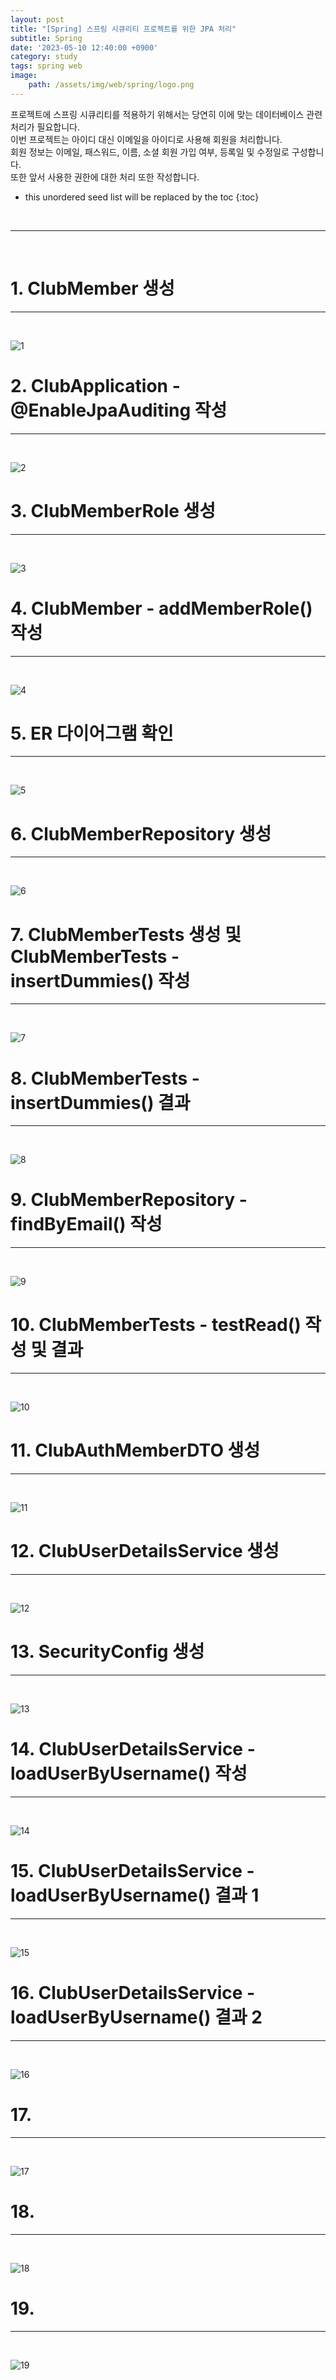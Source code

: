 ```yaml
---
layout: post
title: "[Spring] 스프링 시큐리티 프로젝트를 위한 JPA 처리"
subtitle: Spring
date: '2023-05-10 12:40:00 +0900'
category: study
tags: spring web
image:
    path: /assets/img/web/spring/logo.png
---
```


프로젝트에 스프링 시큐리티를 적용하기 위해서는 당연히 이에 맞는 데이터베이스 관련 처리가 필요합니다.<br>
이번 프로젝트는 아이디 대신 이메일을 아이디로 사용해 회원을 처리합니다.<br>
회원 정보는 이메일, 패스워드, 이름, 소셜 회원 가입 여부, 등록일 및 수정일로 구성합니다.<br>
또한 앞서 사용한 권한에 대한 처리 또한 작성합니다.<br>

<!--more-->

* this unordered seed list will be replaced by the toc
{:toc}
<br>



---
<br>

# 1. ClubMember 생성
---
<br>

![1](/assets/img/web/spring/2023-05-10-[Spring]_스프링_시큐리티_프로젝트를_위한_JPA_처리/1.png)
<br>



# 2. ClubApplication - @EnableJpaAuditing 작성
---
<br>

![2](/assets/img/web/spring/2023-05-10-[Spring]_스프링_시큐리티_프로젝트를_위한_JPA_처리/2.png)
<br>




# 3. ClubMemberRole 생성
---
<br>

![3](/assets/img/web/spring/2023-05-10-[Spring]_스프링_시큐리티_프로젝트를_위한_JPA_처리/3.png)
<br>



# 4. ClubMember - addMemberRole() 작성
---
<br>

![4](/assets/img/web/spring/2023-05-10-[Spring]_스프링_시큐리티_프로젝트를_위한_JPA_처리/4.png)
<br>



# 5. ER 다이어그램 확인
---
<br>

![5](/assets/img/web/spring/2023-05-10-[Spring]_스프링_시큐리티_프로젝트를_위한_JPA_처리/5.png)
<br>



# 6. ClubMemberRepository 생성
---
<br>

![6](/assets/img/web/spring/2023-05-10-[Spring]_스프링_시큐리티_프로젝트를_위한_JPA_처리/6.png)
<br>



# 7. ClubMemberTests 생성 및 ClubMemberTests - insertDummies() 작성
---
<br>

![7](/assets/img/web/spring/2023-05-10-[Spring]_스프링_시큐리티_프로젝트를_위한_JPA_처리/7.png)
<br>



# 8. ClubMemberTests - insertDummies() 결과
---
<br>

![8](/assets/img/web/spring/2023-05-10-[Spring]_스프링_시큐리티_프로젝트를_위한_JPA_처리/8.png)
<br>




# 9. ClubMemberRepository - findByEmail() 작성
---
<br>

![9](/assets/img/web/spring/2023-05-10-[Spring]_스프링_시큐리티_프로젝트를_위한_JPA_처리/9.png)
<br>



# 10. ClubMemberTests - testRead() 작성 및 결과
---
<br>

![10](/assets/img/web/spring/2023-05-10-[Spring]_스프링_시큐리티_프로젝트를_위한_JPA_처리/10.png)
<br>



# 11. ClubAuthMemberDTO 생성
---
<br>

![11](/assets/img/web/spring/2023-05-10-[Spring]_스프링_시큐리티_프로젝트를_위한_JPA_처리/11.png)
<br>



# 12. ClubUserDetailsService 생성
---
<br>

![12](/assets/img/web/spring/2023-05-10-[Spring]_스프링_시큐리티_프로젝트를_위한_JPA_처리/12.png)
<br>



# 13. SecurityConfig 생성
---
<br>

![13](/assets/img/web/spring/2023-05-10-[Spring]_스프링_시큐리티_프로젝트를_위한_JPA_처리/13.png)
<br>



# 14. ClubUserDetailsService - loadUserByUsername() 작성
---
<br>

![14](/assets/img/web/spring/2023-05-10-[Spring]_스프링_시큐리티_프로젝트를_위한_JPA_처리/14.png)
<br>



# 15. ClubUserDetailsService - loadUserByUsername() 결과 1
---
<br>

![15](/assets/img/web/spring/2023-05-10-[Spring]_스프링_시큐리티_프로젝트를_위한_JPA_처리/15.png)
<br>



# 16. ClubUserDetailsService - loadUserByUsername() 결과 2
---
<br>

![16](/assets/img/web/spring/2023-05-10-[Spring]_스프링_시큐리티_프로젝트를_위한_JPA_처리/16.png)
<br>



# 17. 
---
<br>

![17](/assets/img/web/spring/2023-05-10-[Spring]_스프링_시큐리티_프로젝트를_위한_JPA_처리/17.png)
<br>



# 18. 
---
<br>

![18](/assets/img/web/spring/2023-05-10-[Spring]_스프링_시큐리티_프로젝트를_위한_JPA_처리/18.png)
<br>



# 19. 
---
<br>

![19](/assets/img/web/spring/2023-05-10-[Spring]_스프링_시큐리티_프로젝트를_위한_JPA_처리/19.png)
<br>




